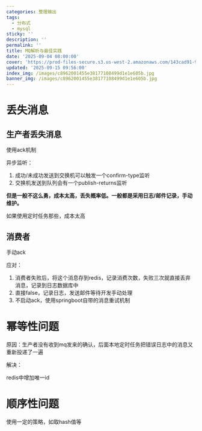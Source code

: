 ```yaml
---
categories: 整理输出
tags:
  - 分布式
  - mysql
sticky: ''
description: ''
permalink: ''
title: MQ解析与最佳实践
date: '2025-09-04 08:00:00'
cover: 'https://prod-files-secure.s3.us-west-2.amazonaws.com/143cad91-961b-48b0-82dc-78fbb6eb5abe/c9835214-316f-4bc0-80b9-279807294da1/934905.jpg?X-Amz-Algorithm=AWS4-HMAC-SHA256&X-Amz-Content-Sha256=UNSIGNED-PAYLOAD&X-Amz-Credential=ASIAZI2LB466TKH56EXX%2F20250918%2Fus-west-2%2Fs3%2Faws4_request&X-Amz-Date=20250918T070050Z&X-Amz-Expires=3600&X-Amz-Security-Token=IQoJb3JpZ2luX2VjED4aCXVzLXdlc3QtMiJHMEUCIAiSxzsK%2FGhkO3oha3aI0giaptCG0AcexDXiCPS8LY8XAiEA%2B6nx4MGGugSsV%2BP1YRkQhARTE9MCwL2eoDjG62PhNr4qiAQIt%2F%2F%2F%2F%2F%2F%2F%2F%2F%2F%2FARAAGgw2Mzc0MjMxODM4MDUiDItIzoIT1wP1yNJzFyrcAywu1%2FfjFyEsk8EpwnBJe19FUZQEVoaxsJXOFoy5Yn2ONBw0GgR1wh909kqf5WJH40YUwISGsttioBhOql2nTtevHMXY0xafhRCrWM28HCGHwA0MRT1sok2%2F2UgvpQi0%2BnNfx8WJ%2Fm4suo7xngQIKjkjn5ZbHqIlk%2FxHNp3vttVwc3g42%2BAaOWf2cFxtJTHWXQPP0xbOj3voEPm3cOnmADTULu71bxy2aVQWqK5%2FaI91R%2B7Ct4PLmz2R1wngTjIRKMyo4TEjnopNaaaz4A0X8hzQOq6PrSQP5nvKP5dxX%2B%2FO4pozTKJlxPymfA7seG9ONXUJTFyiMtRYHsLDcarcVgy%2BTQxQD5KAlnMzg112DYcik%2FRAAQINM3DRpI1L77P4rVEJjhYdTWAlk2O3YSHjE4kvOET%2BzCaVxreDG1jOPEDNFeWr1D2AB4TxEBwkXrxHaw4Dl4u8on44AlPhGhRovQs4YAjHTsHxtI%2BZjJglOroLVuvg6%2FMgQEXMHhB55T0FTLn7C7QfV%2B5nLN9Cpuob8GVRSi2gs3TXJsKvxze8mJELHFHcCzo8cLduIVFHhNwsjnaZfx6Akm50sqHMoMjc%2F5dFpMdUEJsayYt5TaFjrHw4Gh8mRS7rNH0bWqQCMOO5rsYGOqUB2CsKjyn9E9orfBbseViAcyxbzkJqgs7qglw1eDpRu1Tv06nc2dtWvYcBkF4tDuv71yoYBdFbgpkscgZwHZ%2FpOk3DPZzPNfKq%2FUDWWQrfszuv3U48yQIUpMrtW%2BzoxkfCWOiRWHFPRq9m5fWo%2BVftNeIvQa0NUv3h2cvpFRbcCavx9MsApvvwBsjf6OF8mY5GRYehEYgk1o1p8B2Ec85u6HS9jyXS&X-Amz-Signature=a92ab2bfb78494a82dd724384fe088f141e5678d06d935ca04232eb049e70448&X-Amz-SignedHeaders=host&x-amz-checksum-mode=ENABLED&x-id=GetObject'
updated: '2025-09-15 09:56:00'
index_img: /images/c8962001455e38177108499d1e1e605b.jpg
banner_img: /images/c8962001455e38177108499d1e1e605b.jpg
---
```


# 丢失消息


## 生产者丢失消息


使用ack机制


异步监听：

1. 成功/未成功发送到交换机可以触发一个confirm-type监听
2. 交换机发送到队列会有一个publish-returns监听

**但是一般不这么勇，成本太高，丢失概率低。一般都是采用日志/邮件记录，手动维护。**


如果使用定时任务那些，成本太高


## 消费者


手动ack


应对：

1. 消费者失败后，将这个消息存到redis，记录消费次数，失败三次就直接丢弃消息，记录到日志数据库中
2. 直接false，记录日志，发送邮件等待开发手动处理
3. 不启动ack，使用springboot自带的消息重试机制

# 幂等性问题


原因：生产者没有收到mq发来的确认，后面本地定时任务把错误日志中的消息又重新投递了一遍


解决：


redis中增加唯一id


# 顺序性问题


使用一定的策略，如取hash值等

